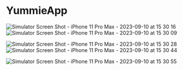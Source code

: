 # YummieApp
![Simulator Screen Shot - iPhone 11 Pro Max - 2023-09-10 at 15 30 16](https://github.com/saharSaleh22/YummieApp/assets/78207579/679c743e-1d5d-430e-b146-afcaa6c1ec80)  ![Simulator Screen Shot - iPhone 11 Pro Max - 2023-09-10 at 15 30 09](https://github.com/saharSaleh22/YummieApp/assets/78207579/083382ae-eca1-4ccb-8115-558b530bd7a2)

![Simulator Screen Shot - iPhone 11 Pro Max - 2023-09-10 at 15 30 28](https://github.com/saharSaleh22/YummieApp/assets/78207579/0dfd76d7-185e-4050-a911-abf6f28c21ed)  ![Simulator Screen Shot - iPhone 11 Pro Max - 2023-09-10 at 15 30 44](https://github.com/saharSaleh22/YummieApp/assets/78207579/1b360b44-aeff-49bc-bda0-4a19c638cbab)

![Simulator Screen Shot - iPhone 11 Pro Max - 2023-09-10 at 15 30 55](https://github.com/saharSaleh22/YummieApp/assets/78207579/0644dbde-8fa6-44d5-9e78-b890bf1083ce)


